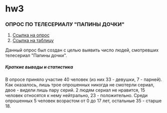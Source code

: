 # hw3
### ОПРОС ПО ТЕЛЕСЕРИАЛУ "ПАПИНЫ ДОЧКИ"
1. [Ссылка на опрос](https://goo.gl/forms/sOD7xRxh73mSMUpb2 "опрос")
2. [Ссылка на таблицу](https://docs.google.com/spreadsheets/d/1x6FF06GWFSfXvHJWM--jqWqtwCI1is4m85a_x6FopQ4/edit#gid=1643211039 "таблица")

Данный опрос был создан с целью выявить число людей, смотревших телесериал "Папины дочки".

##### *Краткие выводы и статистика*
В опросе приняло участие 40 человек (из них 33 - девушки, 7 - парней). Как оказалось, лишь трое опрошенных никогда не смотерли сериал, двое - видели лишь пару серий. 2 людям сериал не нравится, 15 человек относятся к нему нейтрально, 23 - положительно. 
Среди опрошенных 5 человек возрастом от 0 до 17 лет, остальные 35 - старше 18.
